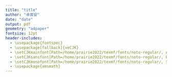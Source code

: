 ```yaml
---
title: "title"
author: "卓育安"
date: "date"
output: pdf
geometry: "a4paper"
fontsize: 12pt
header-includes:
  - \usepackage{fontspec}
  - \usepackage[fallback]{xeCJK}
  - \setCJKmainfont[Path=/home/prairie2022/texmf/fonts/noto-regular/, AutoFakeSlant=.2, BoldFont=NotoSerifCJKtc-Bold.otf]{NotoSerifCJKtc-Regular.otf}
  - \setCJKsansfont[Path=/home/prairie2022/texmf/fonts/noto-regular/, BoldFont=NotoSansCJKtc-Bold.ttf, AutoFakeSlant=.2]{NotoSansCJKtc-Regular.otf}
  - \setCJKmonofont[Path=/home/prairie2022/texmf/fonts/noto-regular/, Scale=0.9, AutoFakeSlant=.2]{NotoSansMonoCJKtc-Regular.otf}
  - \usepackage{amsmath}
---
```


<span hidden> 
<!-- math command, use global -->
\vphantom{\hphantom{
$$
\global\def\OP#1{\operatorname{#1}}
\global\def\N{\mathbb N}
\global\def\Z{\mathbb Z}
\global\def\Q{\mathbb Q}
\global\def\R{\mathbb R}
\global\def\C{\mathbb C}
\global\def\eps{\varepsilon}
\global\def\abs#1{\left\lvert #1 \right\rvert}
\global\def\ags#1{\left\langle #1 \right\rangle}
\global\def\norm#1{\left\lVert #1 \right\rVert}
\global\def\set#1{\left\lbrace #1 \right\rbrace}
\global\def\d{\mathop{}\!\mathrm d}
$$}}</span>

